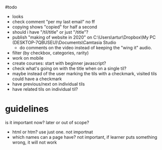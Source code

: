 #todo

- looks
- check comment "per my last email" no ff
- copying shows "copied" for half a second
- should i have "/til/title" or just "/title"?
- publish "making of website in 2020" on C:\Users\artur\Dropbox\My PC (DESKTOP-7QBUSEU)\Documents\Camtasia Studio
  - do comments on the video instead of keeping the "wing it" audio. 
- filter (by checkbox, categories, rarity)
- work on mobile
- create courses: start with beginner javascript?
- check what's going on with the title when on a single til?
- maybe instead of the user marking the tils with a checkmark, visited tils could have a checkmark
- have previous/next on individual tils
- have related tils on individual til?

# guidelines

is it important now? later or out of scope?

- html or htm? use just one. not importnat
- which names can a page have? not important, if learner puts something wrong, it will not work
